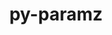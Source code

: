 ---
title: "py-paramz"
layout: cache
categories: [package, develop]
meta: {"versions": ["0.9.5"], "compilers": ["gcc@=11.4.0", "gcc@=9.4.0", "oneapi@=2024.0.0"], "oss": ["ubuntu20.04", "ubuntu22.04"], "platforms": ["linux"], "targets": ["aarch64", "neoverse_v1", "neoverse_v2", "ppc64le", "x86_64_v3"], "stacks": ["e4s", "e4s-aarch64", "e4s-neoverse-v2", "e4s-neoverse_v1", "e4s-oneapi", "e4s-power", "root"], "num_specs": 24, "num_specs_by_stack": {"e4s-neoverse_v1": 4, "root": 24, "e4s-power": 5, "e4s": 4, "e4s-aarch64": 1, "e4s-neoverse-v2": 5, "e4s-oneapi": 5}}
spec_details: [{"hash": "3clgq3lza7sbnhwd7a26k5rvkzwc7htl", "compiler": "gcc@=11.4.0", "versions": ["0.9.5"], "os": "ubuntu20.04", "platform": "linux", "target": "neoverse_v1", "variants": ["build_system=python_pip"], "stacks": ["e4s-neoverse_v1", "root"], "size": "-", "tarball": "https://binaries.spack.io/develop/build_cache/linux-ubuntu20.04-neoverse_v1/gcc-11.4.0/py-paramz-0.9.5/linux-ubuntu20.04-neoverse_v1-gcc-11.4.0-py-paramz-0.9.5-3clgq3lza7sbnhwd7a26k5rvkzwc7htl.spack"}, {"hash": "2oy5tnv43m23qp4f3e453lufrsal4fmh", "compiler": "gcc@=11.4.0", "versions": ["0.9.5"], "os": "ubuntu20.04", "platform": "linux", "target": "neoverse_v1", "variants": ["build_system=python_pip"], "stacks": ["e4s-neoverse_v1", "root"], "size": "-", "tarball": "https://binaries.spack.io/develop/build_cache/linux-ubuntu20.04-neoverse_v1/gcc-11.4.0/py-paramz-0.9.5/linux-ubuntu20.04-neoverse_v1-gcc-11.4.0-py-paramz-0.9.5-2oy5tnv43m23qp4f3e453lufrsal4fmh.spack"}, {"hash": "zgoixst6d5t6yfml6zt3pdyimmi3agal", "compiler": "gcc@=9.4.0", "versions": ["0.9.5"], "os": "ubuntu20.04", "platform": "linux", "target": "ppc64le", "variants": ["build_system=python_pip"], "stacks": ["root", "e4s-power"], "size": "-", "tarball": "https://binaries.spack.io/develop/build_cache/linux-ubuntu20.04-ppc64le/gcc-9.4.0/py-paramz-0.9.5/linux-ubuntu20.04-ppc64le-gcc-9.4.0-py-paramz-0.9.5-zgoixst6d5t6yfml6zt3pdyimmi3agal.spack"}, {"hash": "svr5p6r4mdlbv46jfhgyxzu6amh4dnzm", "compiler": "gcc@=9.4.0", "versions": ["0.9.5"], "os": "ubuntu20.04", "platform": "linux", "target": "ppc64le", "variants": ["build_system=python_pip"], "stacks": ["root", "e4s-power"], "size": "-", "tarball": "https://binaries.spack.io/develop/build_cache/linux-ubuntu20.04-ppc64le/gcc-9.4.0/py-paramz-0.9.5/linux-ubuntu20.04-ppc64le-gcc-9.4.0-py-paramz-0.9.5-svr5p6r4mdlbv46jfhgyxzu6amh4dnzm.spack"}, {"hash": "33o26z4tttznvx3qsdfkclhphkhahyiy", "compiler": "gcc@=9.4.0", "versions": ["0.9.5"], "os": "ubuntu20.04", "platform": "linux", "target": "ppc64le", "variants": ["build_system=python_pip"], "stacks": ["root", "e4s-power"], "size": "-", "tarball": "https://binaries.spack.io/develop/build_cache/linux-ubuntu20.04-ppc64le/gcc-9.4.0/py-paramz-0.9.5/linux-ubuntu20.04-ppc64le-gcc-9.4.0-py-paramz-0.9.5-33o26z4tttznvx3qsdfkclhphkhahyiy.spack"}, {"hash": "updlaql43sulfgsjpm5rynko5zyb5ilb", "compiler": "gcc@=9.4.0", "versions": ["0.9.5"], "os": "ubuntu20.04", "platform": "linux", "target": "ppc64le", "variants": ["build_system=python_pip"], "stacks": ["root", "e4s-power"], "size": "-", "tarball": "https://binaries.spack.io/develop/build_cache/linux-ubuntu20.04-ppc64le/gcc-9.4.0/py-paramz-0.9.5/linux-ubuntu20.04-ppc64le-gcc-9.4.0-py-paramz-0.9.5-updlaql43sulfgsjpm5rynko5zyb5ilb.spack"}, {"hash": "2xirvrkpvl4ilubrksbvj6elaszggxdt", "compiler": "gcc@=9.4.0", "versions": ["0.9.5"], "os": "ubuntu20.04", "platform": "linux", "target": "ppc64le", "variants": ["build_system=python_pip"], "stacks": ["root", "e4s-power"], "size": "-", "tarball": "https://binaries.spack.io/develop/build_cache/linux-ubuntu20.04-ppc64le/gcc-9.4.0/py-paramz-0.9.5/linux-ubuntu20.04-ppc64le-gcc-9.4.0-py-paramz-0.9.5-2xirvrkpvl4ilubrksbvj6elaszggxdt.spack"}, {"hash": "qkk6i4ympo5zrdkofrj763ulajegwv6l", "compiler": "gcc@=11.4.0", "versions": ["0.9.5"], "os": "ubuntu20.04", "platform": "linux", "target": "x86_64_v3", "variants": ["build_system=python_pip"], "stacks": ["root", "e4s"], "size": "-", "tarball": "https://binaries.spack.io/develop/build_cache/linux-ubuntu20.04-x86_64_v3/gcc-11.4.0/py-paramz-0.9.5/linux-ubuntu20.04-x86_64_v3-gcc-11.4.0-py-paramz-0.9.5-qkk6i4ympo5zrdkofrj763ulajegwv6l.spack"}, {"hash": "y737fp35e47msmttwlrlkfbcfmk2vp4o", "compiler": "gcc@=11.4.0", "versions": ["0.9.5"], "os": "ubuntu20.04", "platform": "linux", "target": "x86_64_v3", "variants": ["build_system=python_pip"], "stacks": ["root", "e4s"], "size": "-", "tarball": "https://binaries.spack.io/develop/build_cache/linux-ubuntu20.04-x86_64_v3/gcc-11.4.0/py-paramz-0.9.5/linux-ubuntu20.04-x86_64_v3-gcc-11.4.0-py-paramz-0.9.5-y737fp35e47msmttwlrlkfbcfmk2vp4o.spack"}, {"hash": "6gnrjatjzok2crhvedppvfp3ic6sgpql", "compiler": "gcc@=11.4.0", "versions": ["0.9.5"], "os": "ubuntu22.04", "platform": "linux", "target": "aarch64", "variants": ["build_system=python_pip"], "stacks": ["root", "e4s-aarch64"], "size": "-", "tarball": "https://binaries.spack.io/develop/build_cache/linux-ubuntu22.04-aarch64/gcc-11.4.0/py-paramz-0.9.5/linux-ubuntu22.04-aarch64-gcc-11.4.0-py-paramz-0.9.5-6gnrjatjzok2crhvedppvfp3ic6sgpql.spack"}, {"hash": "5jsffyh6dk525yhhtxtuiitezf2qgtof", "compiler": "gcc@=11.4.0", "versions": ["0.9.5"], "os": "ubuntu22.04", "platform": "linux", "target": "neoverse_v1", "variants": ["build_system=python_pip"], "stacks": ["e4s-neoverse_v1", "root"], "size": "-", "tarball": "https://binaries.spack.io/develop/build_cache/linux-ubuntu22.04-neoverse_v1/gcc-11.4.0/py-paramz-0.9.5/linux-ubuntu22.04-neoverse_v1-gcc-11.4.0-py-paramz-0.9.5-5jsffyh6dk525yhhtxtuiitezf2qgtof.spack"}, {"hash": "uihjpsylmd7lgac2cqxetbkidqrrhfha", "compiler": "gcc@=11.4.0", "versions": ["0.9.5"], "os": "ubuntu22.04", "platform": "linux", "target": "neoverse_v1", "variants": ["build_system=python_pip"], "stacks": ["e4s-neoverse_v1", "root"], "size": "-", "tarball": "https://binaries.spack.io/develop/build_cache/linux-ubuntu22.04-neoverse_v1/gcc-11.4.0/py-paramz-0.9.5/linux-ubuntu22.04-neoverse_v1-gcc-11.4.0-py-paramz-0.9.5-uihjpsylmd7lgac2cqxetbkidqrrhfha.spack"}, {"hash": "4zz4zdoknpduuz3e3tiekhbhy3zmrzgi", "compiler": "gcc@=11.4.0", "versions": ["0.9.5"], "os": "ubuntu22.04", "platform": "linux", "target": "neoverse_v2", "variants": ["build_system=python_pip"], "stacks": ["root", "e4s-neoverse-v2"], "size": "-", "tarball": "https://binaries.spack.io/develop/build_cache/linux-ubuntu22.04-neoverse_v2/gcc-11.4.0/py-paramz-0.9.5/linux-ubuntu22.04-neoverse_v2-gcc-11.4.0-py-paramz-0.9.5-4zz4zdoknpduuz3e3tiekhbhy3zmrzgi.spack"}, {"hash": "4oyoacr4f7hhjsfpcloc2ppkjda4kmbg", "compiler": "gcc@=11.4.0", "versions": ["0.9.5"], "os": "ubuntu22.04", "platform": "linux", "target": "neoverse_v2", "variants": ["build_system=python_pip"], "stacks": ["root", "e4s-neoverse-v2"], "size": "-", "tarball": "https://binaries.spack.io/develop/build_cache/linux-ubuntu22.04-neoverse_v2/gcc-11.4.0/py-paramz-0.9.5/linux-ubuntu22.04-neoverse_v2-gcc-11.4.0-py-paramz-0.9.5-4oyoacr4f7hhjsfpcloc2ppkjda4kmbg.spack"}, {"hash": "dn7d6r3pxes7fav6o4fxwybftz3p7avh", "compiler": "gcc@=11.4.0", "versions": ["0.9.5"], "os": "ubuntu22.04", "platform": "linux", "target": "neoverse_v2", "variants": ["build_system=python_pip"], "stacks": ["root", "e4s-neoverse-v2"], "size": "-", "tarball": "https://binaries.spack.io/develop/build_cache/linux-ubuntu22.04-neoverse_v2/gcc-11.4.0/py-paramz-0.9.5/linux-ubuntu22.04-neoverse_v2-gcc-11.4.0-py-paramz-0.9.5-dn7d6r3pxes7fav6o4fxwybftz3p7avh.spack"}, {"hash": "c4xdzg6bakcugmlvx3i57zaurnau6yhl", "compiler": "gcc@=11.4.0", "versions": ["0.9.5"], "os": "ubuntu22.04", "platform": "linux", "target": "neoverse_v2", "variants": ["build_system=python_pip"], "stacks": ["root", "e4s-neoverse-v2"], "size": "-", "tarball": "https://binaries.spack.io/develop/build_cache/linux-ubuntu22.04-neoverse_v2/gcc-11.4.0/py-paramz-0.9.5/linux-ubuntu22.04-neoverse_v2-gcc-11.4.0-py-paramz-0.9.5-c4xdzg6bakcugmlvx3i57zaurnau6yhl.spack"}, {"hash": "zv5pjl5ae3qh33qnxeha3v3pmo23cz67", "compiler": "gcc@=11.4.0", "versions": ["0.9.5"], "os": "ubuntu22.04", "platform": "linux", "target": "neoverse_v2", "variants": ["build_system=python_pip"], "stacks": ["root", "e4s-neoverse-v2"], "size": "-", "tarball": "https://binaries.spack.io/develop/build_cache/linux-ubuntu22.04-neoverse_v2/gcc-11.4.0/py-paramz-0.9.5/linux-ubuntu22.04-neoverse_v2-gcc-11.4.0-py-paramz-0.9.5-zv5pjl5ae3qh33qnxeha3v3pmo23cz67.spack"}, {"hash": "6nrr2sbp7xv2jlu7wl4vfmlrloitorlk", "compiler": "gcc@=11.4.0", "versions": ["0.9.5"], "os": "ubuntu22.04", "platform": "linux", "target": "x86_64_v3", "variants": ["build_system=python_pip"], "stacks": ["root", "e4s"], "size": "-", "tarball": "https://binaries.spack.io/develop/build_cache/linux-ubuntu22.04-x86_64_v3/gcc-11.4.0/py-paramz-0.9.5/linux-ubuntu22.04-x86_64_v3-gcc-11.4.0-py-paramz-0.9.5-6nrr2sbp7xv2jlu7wl4vfmlrloitorlk.spack"}, {"hash": "yewciyqxjk2hwybynt7hcq7xhwgzzxk3", "compiler": "gcc@=11.4.0", "versions": ["0.9.5"], "os": "ubuntu22.04", "platform": "linux", "target": "x86_64_v3", "variants": ["build_system=python_pip"], "stacks": ["root", "e4s"], "size": "-", "tarball": "https://binaries.spack.io/develop/build_cache/linux-ubuntu22.04-x86_64_v3/gcc-11.4.0/py-paramz-0.9.5/linux-ubuntu22.04-x86_64_v3-gcc-11.4.0-py-paramz-0.9.5-yewciyqxjk2hwybynt7hcq7xhwgzzxk3.spack"}, {"hash": "zpc3nzqeyvcy6egjnz22fcxk55kcohcw", "compiler": "oneapi@=2024.0.0", "versions": ["0.9.5"], "os": "ubuntu22.04", "platform": "linux", "target": "x86_64_v3", "variants": ["build_system=python_pip"], "stacks": ["e4s-oneapi", "root"], "size": "-", "tarball": "https://binaries.spack.io/develop/build_cache/linux-ubuntu22.04-x86_64_v3/oneapi-2024.0.0/py-paramz-0.9.5/linux-ubuntu22.04-x86_64_v3-oneapi-2024.0.0-py-paramz-0.9.5-zpc3nzqeyvcy6egjnz22fcxk55kcohcw.spack"}, {"hash": "72csydxyg5urpxkwcwsjgy6olppx6aob", "compiler": "oneapi@=2024.0.0", "versions": ["0.9.5"], "os": "ubuntu22.04", "platform": "linux", "target": "x86_64_v3", "variants": ["build_system=python_pip"], "stacks": ["e4s-oneapi", "root"], "size": "-", "tarball": "https://binaries.spack.io/develop/build_cache/linux-ubuntu22.04-x86_64_v3/oneapi-2024.0.0/py-paramz-0.9.5/linux-ubuntu22.04-x86_64_v3-oneapi-2024.0.0-py-paramz-0.9.5-72csydxyg5urpxkwcwsjgy6olppx6aob.spack"}, {"hash": "lt6yl7d2bioqvr4ldvwoz7s6aoje6ujn", "compiler": "oneapi@=2024.0.0", "versions": ["0.9.5"], "os": "ubuntu22.04", "platform": "linux", "target": "x86_64_v3", "variants": ["build_system=python_pip"], "stacks": ["e4s-oneapi", "root"], "size": "-", "tarball": "https://binaries.spack.io/develop/build_cache/linux-ubuntu22.04-x86_64_v3/oneapi-2024.0.0/py-paramz-0.9.5/linux-ubuntu22.04-x86_64_v3-oneapi-2024.0.0-py-paramz-0.9.5-lt6yl7d2bioqvr4ldvwoz7s6aoje6ujn.spack"}, {"hash": "derrajaktll7ery3y2kutdjrujo7nsvc", "compiler": "oneapi@=2024.0.0", "versions": ["0.9.5"], "os": "ubuntu22.04", "platform": "linux", "target": "x86_64_v3", "variants": ["build_system=python_pip"], "stacks": ["e4s-oneapi", "root"], "size": "-", "tarball": "https://binaries.spack.io/develop/build_cache/linux-ubuntu22.04-x86_64_v3/oneapi-2024.0.0/py-paramz-0.9.5/linux-ubuntu22.04-x86_64_v3-oneapi-2024.0.0-py-paramz-0.9.5-derrajaktll7ery3y2kutdjrujo7nsvc.spack"}, {"hash": "kkdtjxnshdmmjgw4qzot7hcgnopwltzd", "compiler": "oneapi@=2024.0.0", "versions": ["0.9.5"], "os": "ubuntu22.04", "platform": "linux", "target": "x86_64_v3", "variants": ["build_system=python_pip"], "stacks": ["e4s-oneapi", "root"], "size": "-", "tarball": "https://binaries.spack.io/develop/build_cache/linux-ubuntu22.04-x86_64_v3/oneapi-2024.0.0/py-paramz-0.9.5/linux-ubuntu22.04-x86_64_v3-oneapi-2024.0.0-py-paramz-0.9.5-kkdtjxnshdmmjgw4qzot7hcgnopwltzd.spack"}]
---